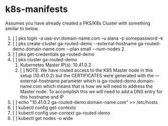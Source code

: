 # k8s-manifests

Assumes you have already created a PKS/K8s Cluster with something similar to below.
1. [ ] pks login -a uaa-svr.domain-name.com -u alana -p somepassword -k
2. [ ] pks create-cluster ga-routed-demo --external-hostname ga-routed-demo.domain-name.com --plan small --num-nodes 2
3. [ ] pks get-credentials ga-routed-demo
1. [ ] pks cluster ga-routed-demo
    1. Kubernetes Master IP(s):  10.41.0.2
    2. [ ] NOTE: We have routed access to the K8S Master node in this setup (10.41.0.2) but the CERTIFICATES were generated with the —external-hostname parameter which is ga-routed-demo.domain-name.com which means that is how we will need to address the Master node. To accomplish this we will need to add a DNS entry for this hostname and IP
2. [ ] echo "10.41.0.2   ga-routed-demo.domain-name.com" >> /etc/hosts
3. [ ] kubectl config get-contexts
4. [ ] kubectl config use-context ga-routed-demo
5. [ ] kubectl get nodes -o wide
